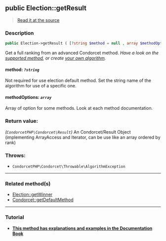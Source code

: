 ## public Election::getResult

> [Read it at the source](https://github.com/julien-boudry/Condorcet/blob/master/src/ElectionProcess/ResultsProcess.php#L43)

### Description    

```php
public Election->getResult ( [?string $method = null , array $methodOptions = []] ): CondorcetPHP\Condorcet\Result
```

Get a full ranking from an advanced Condorcet method.
*Have a look on the [supported method](https://github.com/julien-boudry/Condorcet/wiki/I-%23-Installation-%26-Basic-Configuration-%23-2.-Condorcet-Methods), or create [your own algorithm](https://github.com/julien-boudry/Condorcet/wiki/III-%23-C.-Extending-Condorcet-%23-1.-Add-your-own-ranking-algorithm).*
    

#### **method:** *`?string`*   
Not required for use election default method. Set the string name of the algorithm for use of a specific one.    


#### **methodOptions:** *`array`*   
Array of option for some methods. Look at each method documentation.    


### Return value:   

*(`CondorcetPHP\Condorcet\Result`)* An Condorcet/Result Object (implementing ArrayAccess and Iterator, can be use like an array ordered by rank)



### Throws:   

* ```CondorcetPHP\Condorcet\Throwable\AlgorithmException```

---------------------------------------

### Related method(s)      

* [Election::getWinner](/Docs/ApiReferences/Election%20Class/public%20Election--getWinner.md)    
* [Condorcet::getDefaultMethod](/Docs/ApiReferences/Condorcet%20Class/public%20Condorcet--getDefaultMethod.md)    

---------------------------------------

### Tutorial

* **[This method has explanations and examples in the Documentation Book](https://www.condorcet.io/3.AsPhpLibrary/6.Results/2.FullRanking)**    
